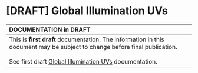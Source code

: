 # [DRAFT] Global Illumination UVs

|**DOCUMENTATION in DRAFT** |
|:---|
|This is **first draft** documentation. The information in this document may be subject to change before final publication. <br/><br/> See first draft [Global Illumination UVs](https://docs.google.com/document/d/1lms_O4R1UDhYeBLf07T_IWbFOsjY15qXG7HrmjgmdVw/edit?usp=sharing) documentation.|